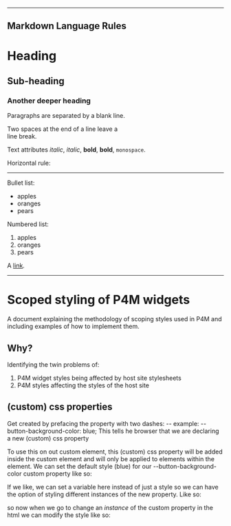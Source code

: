 
---
Markdown Language Rules
---

# Heading

## Sub-heading

### Another deeper heading
 
Paragraphs are separated
by a blank line.

Two spaces at the end of a line leave a  
line break.

Text attributes _italic_, *italic*, __bold__, **bold**, `monospace`.

Horizontal rule:

---

Bullet list:

  * apples
  * oranges
  * pears

Numbered list:

  1. apples
  2. oranges
  3. pears

A [link](http://example.com).

---


# Scoped styling of P4M widgets 
A document explaining the methodology of scoping styles used in P4M and including examples of how to implement them.

## Why?
Identifying the twin problems of:
1. P4M widget styles being affected by host site stylesheets 
2. P4M styles affecting the styles of the host site

## (custom) css properties 
Get created by prefacing the property with two dashes: -- 
example:
--button-background-color: blue;
This tells he browser that we are declaring a new (custom) css property

To use this on out custom element, this (custom) css property will be added inside the custom element and will only be applied to elements within the <shiny-button> element.
We can set the default style (blue) for our --button-background-color custom property like so:

<dom-module id="shiny-button">
	<template>
		<style>
			.button {
				--button-background-color: blue; /* -You can use a standard style here  */
				background:var(--button-background-color, blue);  /* or you can declare a variable */
				@apply(--button-background-attributes);  /* or you can declare a mixin which will collect a range of attributes for our button - eg: background-color, color, padding, font-size etc.. */
			}
		</style>
	</template>
</dom-module>

If we like, we can set a variable here instead of just a style so we can have the option of styling different instances of the new property. Like so:

<dom-module id="shiny-button">
	<template>
		<style>
			.button {
				/* -button-background-color: blue;  */
				background:var(--button-background-color, blue);
			}
		</style>
	</template>
</dom-module>

so now when we go to change an *instance* of the custom property in the html we can modify the style like so:

<style is="custom-style"> /* The "is="custom-style" is a polyfill that is required for now */
	fancy-button {
		--button-background-color: green; /* here we're changing the value of our custom property in this instance only */
		--button-background-attributes: { /* here we're setting the values of the mixin */
			background: blue;
			color: #fff;
			font-size: 24px;
			padding:8px 16px;
		}
	}
</style>




<html>
	<style is="custom-style">

	</style>
<body>
	<dom-module id="shiny-button">
	<style>
		.button {

	}





















